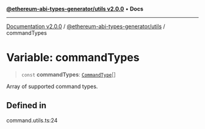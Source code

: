[**@ethereum-abi-types-generator/utils v2.0.0**](../README.md) • **Docs**

***

[Documentation v2.0.0](../../../packages.md) / [@ethereum-abi-types-generator/utils](../README.md) / commandTypes

# Variable: commandTypes

> `const` **commandTypes**: [`CommandType`](../../types/type-aliases/CommandType.md)[]

Array of supported command types.

## Defined in

command.utils.ts:24
